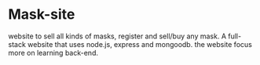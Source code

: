 # Mask-site
website to sell all kinds of masks, register and sell/buy any mask.
A full-stack website that uses node.js, express and mongoodb.
the website focus more on learning back-end.
